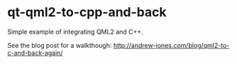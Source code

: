 qt-qml2-to-cpp-and-back
=======================

Simple example of integrating QML2 and C++.

See the blog post for a walkthough: http://andrew-jones.com/blog/qml2-to-c-and-back-again/
